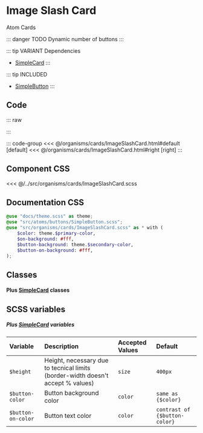 # Image Slash Card
<Badge type="tip">Atom</Badge> <Badge type="info">Cards</Badge>

::: danger TODO
Dynamic number of buttons
:::

::: tip VARIANT Dependencies
- [SimpleCard](/molecules/cards/SimpleCard.md)
:::

::: tip INCLUDED
- [SimpleButton](/atoms/buttons/SimpleButton)
:::

## Code

::: raw
<div class="dev-section">
    <!--@include: ../../organisms/cards/ImageSlashCard.html -->
</div>
:::

::: code-group
<<< @/organisms/cards/ImageSlashCard.html#default [default]
<<< @/organisms/cards/ImageSlashCard.html#right [right]
:::


## Component CSS

<<< @/../src/organisms/cards/ImageSlashCard.scss

## Documentation CSS

```scss
@use "docs/theme.scss" as theme;
@use "src/atoms/buttons/SimpleButton.scss";
@use "src/organisms/cards/ImageSlashCard.scss" as * with (
    $color: theme.$primary-color,
    $on-background: #fff,
    $button-background: theme.$secondary-color,
    $button-on-background: #fff,
);
```

## Classes
#### Plus [SimpleCard](/molecules/cards/SimpleCard.md) classes

## SCSS variables
##### Plus [SimpleCard](/molecules/cards/SimpleCard.md) variables

| Variable           | Description                                                                     | Accepted Values | Default                       |
|:-------------------|:--------------------------------------------------------------------------------|:----------------|:------------------------------|
| `$height`          | Height, necessary due to tecnical limits (border-width doesn't accept % values) | `size`          | `400px`                       |
| `$button-color`    | Button background color                                                         | `color`         | `same as {$color}`            |
| `$button-on-color` | Button text color                                                               | `color`         | `contrast of {$button-color}` |

<style lang="scss">
@use "docs/theme.scss" as theme;
@use "src/atoms/buttons/SimpleButton.scss";
@use "src/organisms/cards/ImageSlashCard.scss" as * with (
    $color: theme.$primary-color,
    $on-background: #fff,
    $on-background--dark: #fff,
    $button-background: theme.$secondary-color,
    $button-background--dark: theme.$secondary-color,
    $button-on-background: #fff,
    $button-on-background--dark: #fff,
);
</style>
